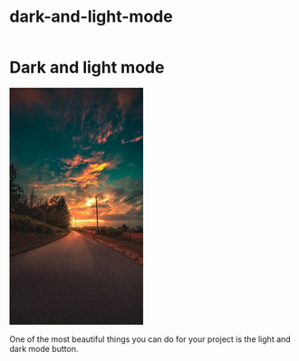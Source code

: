 # dark-and-light-mode

<html lang="en">
<head>
    <meta charset="UTF-8">
    <title>light & dark mode</title>
    <link rel="stylesheet" href="style.css">
</head>
<body>
  <header>
    <label  id="dark-change"></label>
  </header>
  <main>
      <h1>Dark and light mode</h1>
      <div class="respon">
        <img src="darkmode.jpg">
        <p>One of the most beautiful things you can do for your project is the light and dark mode button.</p>
      </div>
  </main>
    <script>
        var content = document.getElementsByTagName('body')[0];
        var darkMode = document.getElementById('dark-change');
        darkMode.addEventListener('click', function(){
            darkMode.classList.toggle('active');
            content.classList.toggle('night');
        })
    </script>
</body>
</html>
